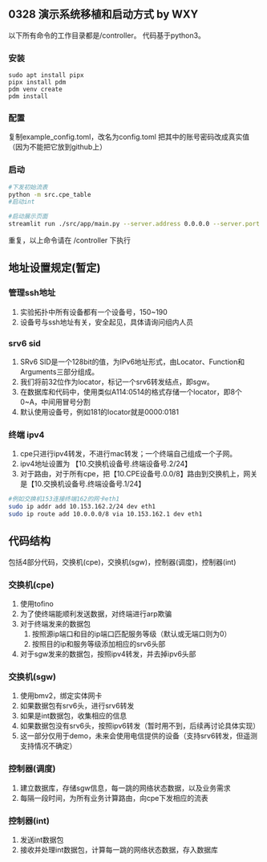 ## 0328 演示系统移植和启动方式 by WXY
以下所有命令的工作目录都是/controller。
代码基于python3。
### 安装
```
sudo apt install pipx
pipx install pdm
pdm venv create
pdm install
```
### 配置
复制example_config.toml，改名为config.toml
把其中的账号密码改成真实值（因为不能把它放到github上）

### 启动
```bash
#下发初始流表
python -m src.cpe_table
#启动int

#启动展示页面
streamlit run ./src/app/main.py --server.address 0.0.0.0 --server.port 8888

```
重复，以上命令请在 /controller 下执行

## 地址设置规定(暂定)
### 管理ssh地址
1. 实验拓扑中所有设备都有一个设备号，150~190
2. 设备号与ssh地址有关，安全起见，具体请询问组内人员

### srv6 sid
1. SRv6 SID是一个128bit的值，为IPv6地址形式，由Locator、Function和Arguments三部分组成。
1. 我们将前32位作为locator，标记一个srv6转发结点，即sgw。
1. 在数据库和代码中，使用类似A114:0514的格式存储一个locator，即8个0~A，中间用冒号分割
1. 默认使用设备号，例如181的locator就是0000:0181

### 终端 ipv4
1. cpe只进行ipv4转发，不进行mac转发；一个终端自己组成一个子网。
1. ipv4地址设置为 【10.交换机设备号.终端设备号.2/24】
1. 对于路由，对于所有cpe，把【10.CPE设备号.0.0/8】路由到交换机上，网关是【10.交换机设备号.终端设备号.1/24】

```bash
#例如交换机153连接终端162的网卡eth1
sudo ip addr add 10.153.162.2/24 dev eth1
sudo ip route add 10.0.0.0/8 via 10.153.162.1 dev eth1
```

## 代码结构
包括4部分代码，交换机(cpe)，交换机(sgw)，控制器(调度)，控制器(int)

### 交换机(cpe)
1. 使用tofino    
1. 为了使终端能顺利发送数据，对终端进行arp欺骗
1. 对于终端发来的数据包
    1. 按照源ip端口和目的ip端口匹配服务等级（默认或无端口则为0）
    1. 按照目的ip和服务等级添加相应的srv6头部
1. 对于sgw发来的数据包，按照ipv4转发，并去掉ipv6头部

### 交换机(sgw)
1. 使用bmv2，绑定实体网卡
1. 如果数据包有srv6头，进行srv6转发
1. 如果是int数据包，收集相应的信息
1. 如果数据包没有srv6头，按照ipv6转发（暂时用不到，后续再讨论具体实现）
1. 这一部分仅用于demo，未来会使用电信提供的设备（支持srv6转发，但遥测支持情况不确定）

### 控制器(调度)
1. 建立数据库，存储sgw信息，每一跳的网络状态数据，以及业务需求
1. 每隔一段时间，为所有业务计算路由，向cpe下发相应的流表

### 控制器(int)
1. 发送int数据包
1. 接收并处理int数据包，计算每一跳的网络状态数据，存入数据库
